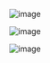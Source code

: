 ![image](https://github.com/yurpv/lab_otus/assets/162872411/b8ec47cd-1ee9-4282-b340-2ba037b01d31)

![image](https://github.com/yurpv/lab_otus/assets/162872411/3c0ab7fe-ca4a-48c3-a592-83ac752a49a3)

![image](https://github.com/yurpv/lab_otus/assets/162872411/3e0ee7ae-8aab-432e-959a-6f33479ea84b)
